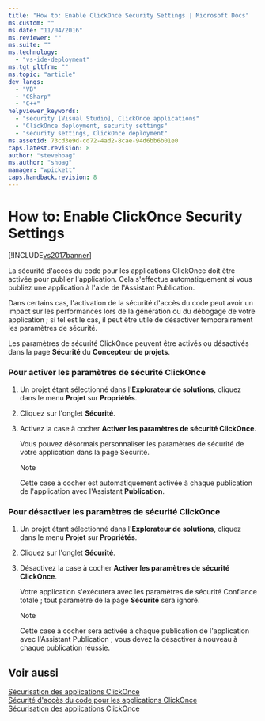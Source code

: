 ```yaml
---
title: "How to: Enable ClickOnce Security Settings | Microsoft Docs"
ms.custom: ""
ms.date: "11/04/2016"
ms.reviewer: ""
ms.suite: ""
ms.technology: 
  - "vs-ide-deployment"
ms.tgt_pltfrm: ""
ms.topic: "article"
dev_langs: 
  - "VB"
  - "CSharp"
  - "C++"
helpviewer_keywords: 
  - "security [Visual Studio], ClickOnce applications"
  - "ClickOnce deployment, security settings"
  - "security settings, ClickOnce deployment"
ms.assetid: 73cd3e9d-cd72-4ad2-8cae-94d6bb6b01e0
caps.latest.revision: 8
author: "stevehoag"
ms.author: "shoag"
manager: "wpickett"
caps.handback.revision: 8
---
```

# How to: Enable ClickOnce Security Settings
[!INCLUDE[vs2017banner](../code-quality/includes/vs2017banner.md)]

La sécurité d'accès du code pour les applications ClickOnce doit être activée pour publier l'application.  Cela s'effectue automatiquement si vous publiez une application à l'aide de l'Assistant Publication.  
  
 Dans certains cas, l'activation de la sécurité d'accès du code peut avoir un impact sur les performances lors de la génération ou du débogage de votre application ; si tel est le cas, il peut être utile de désactiver temporairement les paramètres de sécurité.  
  
 Les paramètres de sécurité ClickOnce peuvent être activés ou désactivés dans la page **Sécurité** du **Concepteur de projets**.  
  
### Pour activer les paramètres de sécurité ClickOnce  
  
1.  Un projet étant sélectionné dans l'**Explorateur de solutions**, cliquez dans le menu **Projet** sur **Propriétés**.  
  
2.  Cliquez sur l'onglet **Sécurité**.  
  
3.  Activez la case à cocher **Activer les paramètres de sécurité ClickOnce**.  
  
     Vous pouvez désormais personnaliser les paramètres de sécurité de votre application dans la page Sécurité.  
  
    > [!NOTE]
    >  Cette case à cocher est automatiquement activée à chaque publication de l'application avec l'Assistant **Publication**.  
  
### Pour désactiver les paramètres de sécurité ClickOnce  
  
1.  Un projet étant sélectionné dans l'**Explorateur de solutions**, cliquez dans le menu **Projet** sur **Propriétés**.  
  
2.  Cliquez sur l'onglet **Sécurité**.  
  
3.  Désactivez la case à cocher **Activer les paramètres de sécurité ClickOnce**.  
  
     Votre application s'exécutera avec les paramètres de sécurité Confiance totale ; tout paramètre de la page **Sécurité** sera ignoré.  
  
    > [!NOTE]
    >  Cette case à cocher sera activée à chaque publication de l'application avec l'Assistant Publication ; vous devez la désactiver à nouveau à chaque publication réussie.  
  
## Voir aussi  
 [Sécurisation des applications ClickOnce](../deployment/securing-clickonce-applications.md)   
 [Sécurité d'accès du code pour les applications ClickOnce](../deployment/code-access-security-for-clickonce-applications.md)   
 [Sécurisation des applications ClickOnce](../deployment/securing-clickonce-applications.md)